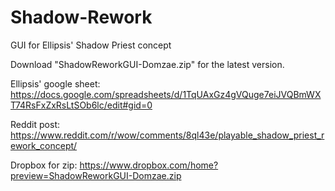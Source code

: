# Shadow-Rework
GUI for Ellipsis' Shadow Priest concept

Download "ShadowReworkGUI-Domzae.zip" for the latest version.

Ellipsis' google sheet: https://docs.google.com/spreadsheets/d/1TqUAxGz4gVQuge7eiJVQBmWXT74RsFxZxRsLtSOb6lc/edit#gid=0

Reddit post: https://www.reddit.com/r/wow/comments/8ql43e/playable_shadow_priest_rework_concept/

Dropbox for zip: https://www.dropbox.com/home?preview=ShadowReworkGUI-Domzae.zip
